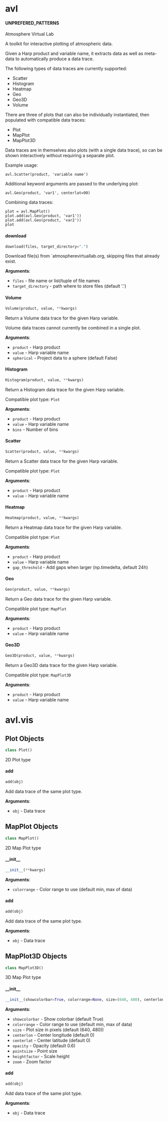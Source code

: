<a name="avl"></a>
# avl

<a name="avl.UNPREFERED_PATTERNS"></a>
#### UNPREFERED\_PATTERNS

Atmosphere Virtual Lab

A toolkit for interactive plotting of atmospheric data.

Given a Harp product and variable name, it extracts data as well as meta-data
to automatically produce a data trace.

The following types of data traces are currently supported:

- Scatter
- Histogram
- Heatmap
- Geo
- Geo3D
- Volume

There are three of plots that can also be individually instantiated, then
populated with compatible data traces:

- Plot
- MapPlot
- MapPlot3D

Data traces are in themselves also plots (with a single data trace), so
can be shown interactively without requiring a separate plot.

Example usage:

    avl.Scatter(product, 'variable name')

Additional keyword arguments are passed to the underlying plot:

    avl.Geo(product, 'var1', centerlat=90)

Combining data traces:

    plot = avl.MapPlot()
    plot.add(avl.Geo(product, 'var1'))
    plot.add(avl.Geo(product, 'var2'))
    plot

<a name="avl.download"></a>
#### download

```python
download(files, target_directory=".")
```

Download file(s) from `atmospherevirtuallab.org, skipping files
that already exist.

**Arguments**:

- `files` - file name or list/tuple of file names
- `target_directory` - path where to store files (default '.')

<a name="avl.Volume"></a>
#### Volume

```python
Volume(product, value, **kwargs)
```

Return a Volume data trace for the given Harp variable.

Volume data traces cannot currently be combined in a single plot.

**Arguments**:

- `product` - Harp product
- `value` - Harp variable name
- `spherical` - Project data to a sphere (default False)

<a name="avl.Histogram"></a>
#### Histogram

```python
Histogram(product, value, **kwargs)
```

Return a Histogram data trace for the given Harp variable.

Compatible plot type: `Plot`

**Arguments**:

- `product` - Harp product
- `value` - Harp variable name
- `bins` - Number of bins

<a name="avl.Scatter"></a>
#### Scatter

```python
Scatter(product, value, **kwargs)
```

Return a Scatter data trace for the given Harp variable.

Compatible plot type: `Plot`

**Arguments**:

- `product` - Harp product
- `value` - Harp variable name

<a name="avl.Heatmap"></a>
#### Heatmap

```python
Heatmap(product, value, **kwargs)
```

Return a Heatmap data trace for the given Harp variable.

Compatible plot type: `Plot`

**Arguments**:

- `product` - Harp product
- `value` - Harp variable name
- `gap_threshold` - Add gaps when larger (np.timedelta, default 24h)

<a name="avl.Geo"></a>
#### Geo

```python
Geo(product, value, **kwargs)
```

Return a Geo data trace for the given Harp variable.

Compatible plot type: `MapPlot`

**Arguments**:

- `product` - Harp product
- `value` - Harp variable name

<a name="avl.Geo3D"></a>
#### Geo3D

```python
Geo3D(product, value, **kwargs)
```

Return a Geo3D data trace for the given Harp variable.

Compatible plot type: `MapPlot3D`

**Arguments**:

- `product` - Harp product
- `value` - Harp variable name

<a name="avl.vis"></a>
# avl.vis

<a name="avl.vis.Plot"></a>
## Plot Objects

```python
class Plot()
```

2D Plot type

<a name="avl.vis.Plot.add"></a>
#### add

```python
add(obj)
```

Add data trace of the same plot type.

**Arguments**:

- `obj` - Data trace

<a name="avl.vis.MapPlot"></a>
## MapPlot Objects

```python
class MapPlot()
```

2D Map Plot type

<a name="avl.vis.MapPlot.__init__"></a>
#### \_\_init\_\_

```python
__init__(**kwargs)
```

**Arguments**:

- `colorrange` - Color range to use (default min, max of data)

<a name="avl.vis.MapPlot.add"></a>
#### add

```python
add(obj)
```

Add data trace of the same plot type.

**Arguments**:

- `obj` - Data trace

<a name="avl.vis.MapPlot3D"></a>
## MapPlot3D Objects

```python
class MapPlot3D()
```

3D Map Plot type

<a name="avl.vis.MapPlot3D.__init__"></a>
#### \_\_init\_\_

```python
__init__(showcolorbar=True, colorrange=None, size=(640, 480), centerlon=0, centerlat=0, opacity=0.6, pointsize=None, heightfactor=None, zoom=None, **kwargs)
```

**Arguments**:

- `showcolorbar` - Show colorbar (default True)
- `colorrange` - Color range to use (default min, max of data)
- `size` - Plot size in pixels (default (640, 480))
- `centerlon` - Center longitude (default 0)
- `centerlat` - Center latitude (default 0)
- `opacity` - Opacity (default 0.6)
- `pointsize` - Point size
- `heightfactor` - Scale height
- `zoom` - Zoom factor

<a name="avl.vis.MapPlot3D.add"></a>
#### add

```python
add(obj)
```

Add data trace of the same plot type.

**Arguments**:

- `obj` - Data trace

